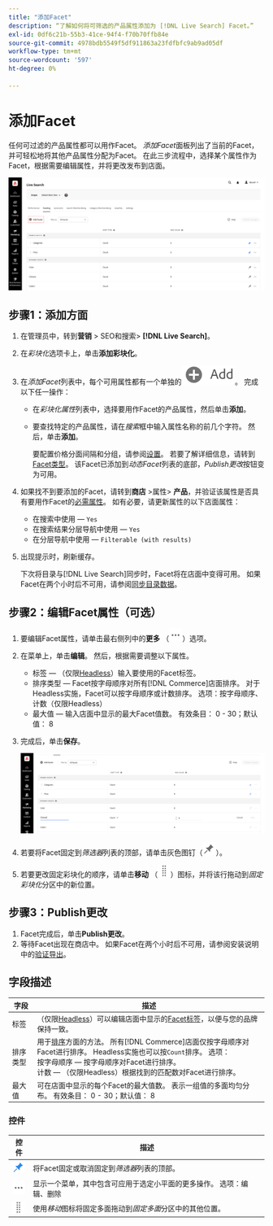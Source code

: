 ```yaml
---
title: "添加Facet"
description: “了解如何将可筛选的产品属性添加为 [!DNL Live Search] Facet。”
exl-id: 0df6c21b-55b3-41ce-94f4-f70b70ffb84e
source-git-commit: 4978bdb5549f5df911863a23fdfbfc9ab9ad05df
workflow-type: tm+mt
source-wordcount: '597'
ht-degree: 0%

---
```


# 添加Facet

任何可过滤的产品属性都可以用作Facet。 *添加Facet*&#x200B;面板列出了当前的Facet，并可轻松地将其他产品属性分配为Facet。 在此三步流程中，选择某个属性作为Facet，根据需要编辑属性，并将更改发布到店面。

![添加Facet](assets/facets-add.png)

## 步骤1：添加方面

1. 在管理员中，转到&#x200B;**营销** > SEO和搜索> **[!DNL Live Search]**。
1. 在&#x200B;*彩块化*&#x200B;选项卡上，单击&#x200B;**添加彩块化**。
1. 在&#x200B;*添加Facet*&#x200B;列表中，每个可用属性都有一个单独的![添加按钮](assets/btn-add.png)。 完成以下任一操作：

   * 在&#x200B;*彩块化属性*&#x200B;列表中，选择要用作Facet的产品属性，然后单击&#x200B;**添加**。
   * 要查找特定的产品属性，请在&#x200B;*搜索*&#x200B;框中输入属性名称的前几个字符。 然后，单击&#x200B;**添加**。

     要配置价格分面间隔和分组，请参阅[设置](settings.md)。 若要了解详细信息，请转到[Facet类型](facets-type.md)。
该Facet已添加到*动态Facet*&#x200B;列表的底部，*Publish更改*&#x200B;按钮变为可用。

1. 如果找不到要添加的Facet，请转到&#x200B;**商店** >属性> **产品**，并验证该属性是否具有要用作Facet的[必需属性](facets.md)。 如有必要，请更新属性的以下店面属性：

   * 在搜索中使用 — `Yes`
   * 在搜索结果分层导航中使用 — `Yes`
   * 在分层导航中使用 — `Filterable (with results)`

1. 出现提示时，刷新缓存。

   下次将目录与[!DNL Live Search]同步时，Facet将在店面中变得可用。 如果Facet在两个小时后不可用，请参阅[同步目录数据](install.md#synchronize-catalog-data)。

## 步骤2：编辑Facet属性（可选）

1. 要编辑Facet属性，请单击最右侧列中的&#x200B;**更多** （![更多选择器](assets/btn-more.png)）选项。
1. 在菜单上，单击&#x200B;**编辑**。 然后，根据需要调整以下属性。

   * 标签 — （仅限[Headless](facets-type.md)）输入要使用的Facet标签。
   * 排序类型 — Facet按字母顺序对所有[!DNL Commerce]店面排序。 对于Headless实施，Facet可以按字母顺序或计数排序。 选项：按字母顺序、计数（仅限Headless）
   * 最大值 — 输入店面中显示的最大Facet值数。 有效条目： 0 - 30；默认值： 8

1. 完成后，单击&#x200B;**保存**。

   ![编辑Facet](assets/facet-edit.png)

1. 若要将Facet固定到&#x200B;*筛选器*&#x200B;列表的顶部，请单击灰色图钉（![Pin选择器](assets/btn-pin-gray.png)）。
1. 若要更改固定彩块化的顺序，请单击&#x200B;**移动** （![移动选择器](assets/btn-move.png)）图标，并将该行拖动到&#x200B;*固定彩块化*&#x200B;分区中的新位置。

## 步骤3：Publish更改

1. Facet完成后，单击&#x200B;**Publish更改**。
1. 等待Facet出现在商店中。
如果Facet在两个小时后不可用，请参阅安装说明中的[验证导出](install.md#synchronize-catalog-data)。

## 字段描述

| 字段 | 描述 |
|--- |--- |
| 标签 | （仅限[Headless](facets-type.md)）可以编辑店面中显示的[Facet标签](facets-type.md)，以便与您的品牌保持一致。 |
| 排序类型 | 用于[排序](facets-type.md)方面的方法。 所有[!DNL Commerce]店面仅按字母顺序对Facet进行排序。 Headless实施也可以按`Count`排序。 选项：<br />按字母顺序 — 按字母顺序对Facet进行排序。<br />计数 — （仅限Headless）根据找到的匹配数对Facet进行排序。 |
| 最大值 | 可在店面中显示的每个Facet的最大值数。 表示一组值的多面均匀分布。 有效条目： 0 - 30；默认值： 8 |

### 控件

| 控件 | 描述 |
|--- |--- |
| ![Pin选择器](assets/btn-pin-blue.png) | 将Facet固定或取消固定到&#x200B;*筛选器*&#x200B;列表的顶部。 |
| ![更多选择器](assets/btn-more.png) | 显示一个菜单，其中包含可应用于选定小平面的更多操作。 选项：编辑、删除 |
| ![移动选择器](assets/btn-move.png) | 使用&#x200B;*移动*&#x200B;图标将固定多面拖动到&#x200B;*固定多面*&#x200B;分区中的其他位置。 |
